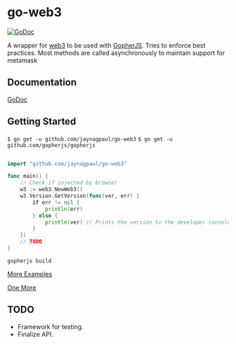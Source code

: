 # go-web3
[![GoDoc](https://godoc.org/github.com/jaynagpaul/go-web3?status.svg)](https://godoc.org/github.com/jaynagpaul/go-web3)

A wrapper for [web3](https://github.com/ethereum/web3.js/) to be used with [GopherJS](https://github.com/gopherjs/gopherjs).
Tries to enforce best practices. Most methods are called asynchronously to maintain support for metamask

## Documentation
[GoDoc](https://godoc.org/github.com/jaynagpaul/go-web3)

## Getting Started

`$ go get -u github.com/jaynagpaul/go-web3`
`$ go get -u github.com/gopherjs/gopherjs`

```Go

import "github.com/jaynagpaul/go-web3"

func main() {
    // Check if injected by browser
    w3 := web3.NewWeb3()
    w3.Version.GetVersion(func(ver, err) {
        if err != nil {
            println(err)
        } else {
            println(ver) // Prints the version to the developer console.
        }
    })
    // TODO
}
```

`gopherjs build`

[More Examples](https://godoc.org/github.com/jaynagpaul/go-web3#pkg-examples)

[One More](https://github.com/jaynagpaul/go-web3/tree/master/example)


## TODO
* Framework for testing.
* Finalize API.